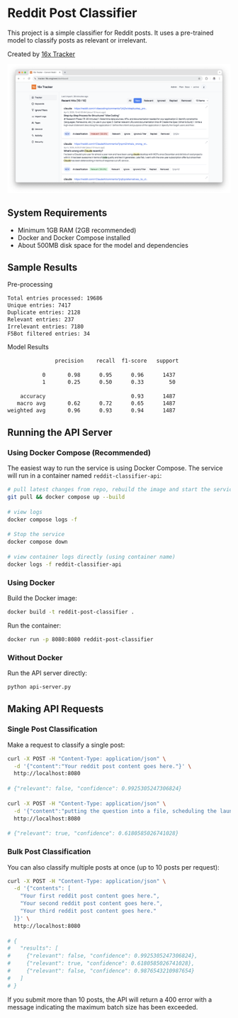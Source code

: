 # Reddit Post Classifier

This project is a simple classifier for Reddit posts. It uses a pre-trained model to classify posts as relevant or irrelevant.

Created by [16x Tracker](https://tracker.16x.engineer/)

![screenshot](screenshots/screenshot.png)

## System Requirements

- Minimum 1GB RAM (2GB recommended)
- Docker and Docker Compose installed
- About 500MB disk space for the model and dependencies

## Sample Results

Pre-processing

```
Total entries processed: 19686
Unique entries: 7417
Duplicate entries: 2128
Relevant entries: 237
Irrelevant entries: 7180
F5Bot filtered entries: 34
```

Model Results

```
               precision    recall  f1-score   support

           0       0.98      0.95      0.96      1437
           1       0.25      0.50      0.33        50

    accuracy                           0.93      1487
   macro avg       0.62      0.72      0.65      1487
weighted avg       0.96      0.93      0.94      1487
```

## Running the API Server

### Using Docker Compose (Recommended)

The easiest way to run the service is using Docker Compose. The service will run in a container named `reddit-classifier-api`:

```bash
# pull latest changes from repo, rebuild the image and start the service
git pull && docker compose up --build

# view logs
docker compose logs -f

# Stop the service
docker compose down

# view container logs directly (using container name)
docker logs -f reddit-classifier-api
```

### Using Docker

Build the Docker image:

```bash
docker build -t reddit-post-classifier .
```

Run the container:

```bash
docker run -p 8080:8080 reddit-post-classifier
```

### Without Docker

Run the API server directly:

```bash
python api-server.py
```

## Making API Requests

### Single Post Classification

Make a request to classify a single post:

```bash
curl -X POST -H "Content-Type: application/json" \
  -d '{"content":"Your reddit post content goes here."}' \
  http://localhost:8080

# {"relevant": false, "confidence": 0.9925305247306824}

curl -X POST -H "Content-Type: application/json" \
  -d '{"content":"putting the question into a file, scheduling the launch, open project, paste the question and have Claude write the answer in a file"}' \
  http://localhost:8080

# {"relevant": true, "confidence": 0.6180585026741028}
```

### Bulk Post Classification

You can also classify multiple posts at once (up to 10 posts per request):

```bash
curl -X POST -H "Content-Type: application/json" \
  -d '{"contents": [
    "Your first reddit post content goes here.",
    "Your second reddit post content goes here.",
    "Your third reddit post content goes here."
  ]}' \
  http://localhost:8080

# {
#   "results": [
#     {"relevant": false, "confidence": 0.9925305247306824},
#     {"relevant": true, "confidence": 0.6180585026741028},
#     {"relevant": false, "confidence": 0.9876543210987654}
#   ]
# }
```

If you submit more than 10 posts, the API will return a 400 error with a message indicating the maximum batch size has been exceeded.
